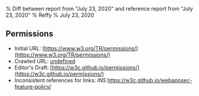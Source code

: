 % Diff between report from "July 23, 2020" and reference report from "July 23, 2020"
% Reffy
% July 23, 2020

## Permissions

- Initial URL: [https://www.w3.org/TR/permissions/](https://www.w3.org/TR/permissions/)
- Crawled URL: [undefined](undefined)
- Editor's Draft: [https://w3c.github.io/permissions/](https://w3c.github.io/permissions/)
- Inconsistent references for links: *INS* https://w3c.github.io/webappsec-feature-policy/


